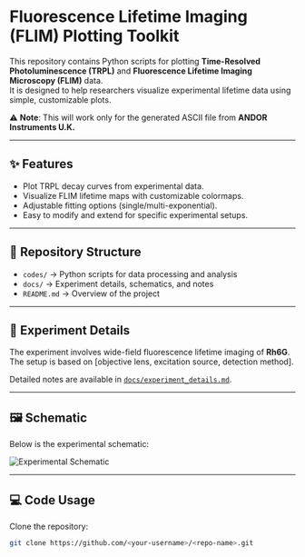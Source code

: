 # Fluorescence Lifetime Imaging (FLIM) Plotting Toolkit

This repository contains Python scripts for plotting **Time-Resolved Photoluminescence (TRPL)** and **Fluorescence Lifetime Imaging Microscopy (FLIM)** data.  
It is designed to help researchers visualize experimental lifetime data using simple, customizable plots.

⚠️ **Note**: This will work only for the generated ASCII file from **ANDOR Instruments U.K.**

---

## ✨ Features
- Plot TRPL decay curves from experimental data.
- Visualize FLIM lifetime maps with customizable colormaps.
- Adjustable fitting options (single/multi-exponential).
- Easy to modify and extend for specific experimental setups.

---

## 📂 Repository Structure
- `codes/` → Python scripts for data processing and analysis  
- `docs/` → Experiment details, schematics, and notes  
- `README.md` → Overview of the project  

---

## 🧪 Experiment Details
The experiment involves wide-field fluorescence lifetime imaging of **Rh6G**.  
The setup is based on [objective lens, excitation source, detection method].  

Detailed notes are available in [`docs/experiment_details.md`](docs/experiment_details.md).

---

## 🖼️ Schematic
Below is the experimental schematic:

![Experimental Schematic](docs/schematic.png)

---

## 💻 Code Usage
Clone the repository:
```bash
git clone https://github.com/<your-username>/<repo-name>.git
